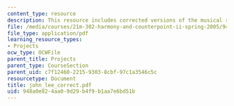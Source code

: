 ```yaml
---
content_type: resource
description: This resource includes corrected versions of the musical rhythms.
file: /media/courses/21m-302-harmony-and-counterpoint-ii-spring-2005/948a0e824aa09d29b4f9b1aa7e6bd51b_john_lee_correct.pdf
file_type: application/pdf
learning_resource_types:
- Projects
ocw_type: OCWFile
parent_title: Projects
parent_type: CourseSection
parent_uid: c7f12460-2215-9303-8cbf-97c1a3546c5c
resourcetype: Document
title: john_lee_correct.pdf
uid: 948a0e82-4aa0-9d29-b4f9-b1aa7e6bd51b
---
```


